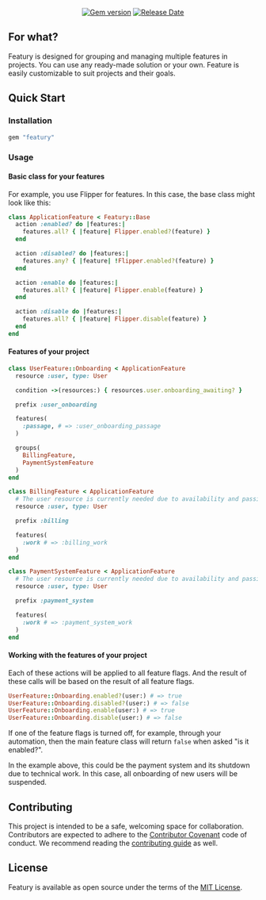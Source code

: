<p align="center">
  <a href="https://rubygems.org/gems/featury"><img src="https://img.shields.io/gem/v/featury?logo=rubygems&logoColor=fff" alt="Gem version"></a>
  <a href="https://github.com/servactory/featury/releases"><img src="https://img.shields.io/github/release-date/servactory/featury" alt="Release Date"></a>
</p>

## For what?

Featury is designed for grouping and managing multiple features in projects.
You can use any ready-made solution or your own.
Feature is easily customizable to suit projects and their goals.

[//]: # (## Documentation)

[//]: # (See [featury.servactory.com]&#40;https://featury.servactory.com&#41; for documentation.)

## Quick Start

### Installation

```ruby
gem "featury"
```

### Usage

#### Basic class for your features

For example, you use Flipper for features.
In this case, the base class might look like this:

```ruby
class ApplicationFeature < Featury::Base
  action :enabled? do |features:|
    features.all? { |feature| Flipper.enabled?(feature) }
  end

  action :disabled? do |features:|
    features.any? { |feature| !Flipper.enabled?(feature) }
  end

  action :enable do |features:|
    features.all? { |feature| Flipper.enable(feature) }
  end

  action :disable do |features:|
    features.all? { |feature| Flipper.disable(feature) }
  end
end
```

#### Features of your project

```ruby
class UserFeature::Onboarding < ApplicationFeature
  resource :user, type: User

  condition ->(resources:) { resources.user.onboarding_awaiting? }

  prefix :user_onboarding

  features(
    :passage, # => :user_onboarding_passage
  )

  groups(
    BillingFeature,
    PaymentSystemFeature
  )
end
```

```ruby
class BillingFeature < ApplicationFeature
  # The user resource is currently needed due to availability and passing from the parent class.
  resource :user, type: User

  prefix :billing

  features(
    :work # => :billing_work
  )
end
```

```ruby
class PaymentSystemFeature < ApplicationFeature
  # The user resource is currently needed due to availability and passing from the parent class.
  resource :user, type: User

  prefix :payment_system

  features(
    :work # => :payment_system_work
  )
end
```

#### Working with the features of your project

Each of these actions will be applied to all feature flags.
And the result of these calls will be based on the result of all feature flags.

```ruby
UserFeature::Onboarding.enabled?(user:) # => true
UserFeature::Onboarding.disabled?(user:) # => false
UserFeature::Onboarding.enable(user:) # => true
UserFeature::Onboarding.disable(user:) # => false
```

If one of the feature flags is turned off, for example,
through your automation, then the main feature class will
return `false` when asked "is it enabled?".

In the example above, this could be the payment system and its shutdown due to technical work.
In this case, all onboarding of new users will be suspended.

## Contributing

This project is intended to be a safe, welcoming space for collaboration. 
Contributors are expected to adhere to the [Contributor Covenant](http://contributor-covenant.org) code of conduct. 
We recommend reading the [contributing guide](./CONTRIBUTING.md) as well.

## License

Featury is available as open source under the terms of the [MIT License](http://opensource.org/licenses/MIT).
